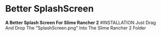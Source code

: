 # Better SplashScreen
**A Better Splash Screen For Slime Rancher 2**
#INSTALLATION
Just Drag And Drop The "SplashScreen.png" Into The Slime Rancher 2 Folder
